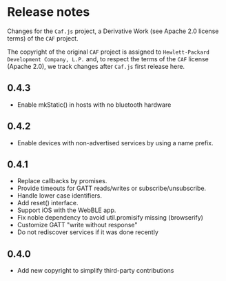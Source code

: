 # Release notes

Changes for the `Caf.js` project, a Derivative Work (see Apache 2.0 license terms) of the `CAF` project.

The  copyright of the original `CAF` project is assigned to `Hewlett-Packard Development Company, L.P.` and, to respect the terms of the `CAF` license (Apache 2.0), we track changes after `Caf.js` first release here.

## 0.4.3
 - Enable mkStatic() in hosts with no bluetooth hardware

## 0.4.2
 - Enable devices with non-advertised services by using a name prefix.

## 0.4.1
 - Replace callbacks by promises.
 - Provide timeouts for GATT reads/writes or subscribe/unsubscribe.
 - Handle lower case identifiers.
 - Add reset() interface.
 - Support iOS with the WebBLE app.
 - Fix noble dependency to avoid util.promisify missing (browserify)
 - Customize GATT "write without response"
 - Do not rediscover services if it was done recently

## 0.4.0
 - Add new copyright to simplify third-party contributions
